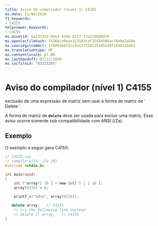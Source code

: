 ```yaml
---
title: Aviso do compilador (nível 1) C4155
ms.date: 11/04/2016
f1_keywords:
- C4155
helpviewer_keywords:
- C4155
ms.assetid: ba233353-09e3-4195-8127-13a27ddd8d70
ms.openlocfilehash: 74369ce9eae123143caf15434506acf6e6e2e50e
ms.sourcegitcommit: 1f009ab0f2cc4a177f2d1353d5a38f164612bdb1
ms.translationtype: MT
ms.contentlocale: pt-BR
ms.lasthandoff: 07/27/2020
ms.locfileid: "87223285"
---
```

# <a name="compiler-warning-level-1-c4155"></a>Aviso do compilador (nível 1) C4155

exclusão de uma expressão de matriz sem usar a forma de matriz de ' Delete '

A forma de matriz de **`delete`** deve ser usada para excluir uma matriz. Esse aviso ocorre somente sob compatibilidade com ANSI (/Za).

## <a name="example"></a>Exemplo

O exemplo a seguir gera C4155:

```cpp
// C4155.cpp
// compile with: /Za /W1
#include <stdio.h>

int main(void)
{
    int (*array)[ 10 ] = new int[ 5 ] [ 10 ];
    array[0][0] = 8;

    printf_s("%d\n", array[0][0]);

   delete array;   // C4155
    // try the following line instead
    // delete [] array;   // C4155
}
```
